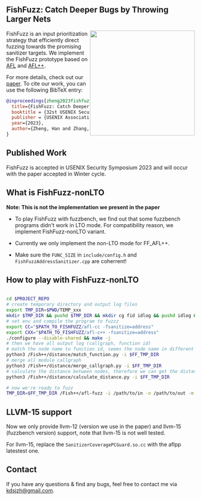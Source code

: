 ## FishFuzz: Catch Deeper Bugs by Throwing Larger Nets

<a href="https://hexhive.epfl.ch/paper/23SEC5.pdf" target="_blank"><img src="paper/preview/FishFuzz-preview.png" align="right" width="280"></a>

FishFuzz is an input prioritization strategy that efficiently direct fuzzing towards the promising sanitizer targets. We implement the FishFuzz prototype based on [AFL](https://github.com/google/afl) and [AFL++](https://github.com/AFLplusplus/AFLplusplus/).

For more details, check out our [paper](https://hexhive.epfl.ch/paper/23SEC5.pdf). To cite our work, you can use the following BibTeX entry:

```bibtex
@inproceedings{zheng2023fishfuzz,
  title={FishFuzz: Catch Deeper Bugs by Throwing Larger Nets},
  booktitle = {32st USENIX Security Symposium (USENIX Security 23)},
  publisher = {USENIX Association},
  year={2023},
  author={Zheng, Han and Zhang, Jiayuan and Huang, Yuhang and Ren, Zezhong and Wang, He and Cao, Chunjie and Zhang, Yuqing and Toffalini, Flavio and Payer, Mathias},
}
```

## Published Work

FishFuzz is accepted in USENIX Security Symposium 2023 and will occur with the paper accepted in Winter cycle.

## What is FishFuzz-nonLTO

**Note: This is not the implementation we present in the paper**

* To play FishFuzz with fuzzbench, we find out that some fuzzbench programs didn't work in LTO mode. For compatibility reason, we implement FishFuzz-nonLTO variant.

* Currently we only implement the non-LTO mode for FF_AFL++.

* Make sure the `FUNC_SIZE` in `include/config.h` and `FishFuzzAddressSanitizer.cpp` are coherrent!

## How to play with FishFuzz-nonLTO

```bash

cd $PROJECT_REPO
# create temporary directory and output log files
export TMP_DIR=$PWD/TEMP_xxx
mkdir $TMP_DIR && pushd $TMP_DIR && mkdir cg fid idlog && pushd idlog && touch fid targid && popd && popd
# set env and compile the program to fuzzz
export CC="$PATH_TO_FISHFUZZ/afl-cc -fsanitize=address"
export CXX="$PATH_TO_FISHFUZZ/afl-c++ -fsanitize=address"
./configure --disable-shared && make -j
# then we have all output log (callgraph, function id)
# match the node name to function id, seems the node name in different modules are not duplicated
python3 /Fish++/distance/match_function.py -i $FF_TMP_DIR
# merge all module callgraph
python3 /Fish++/distance/merge_callgraph.py -i $FF_TMP_DIR
# calculate the distance between nodes, therefore we can get the distance between function ids
python3 /Fish++/distance/calculate_distance.py -i $FF_TMP_DIR

# now we're ready to fuzz
TMP_DIR=$FF_TMP_DIR /Fish++/afl-fuzz -i /path/to/in -o /path/to/out -m none -t 1000+ -D -- ./prog @@

```

## LLVM-15 support

Now we only provide llvm-12 (version we use in the paper) and llvm-15 (fuzzbench version) support, 
note that llvm-15 is not well tested.

For llvm-15, replace the `SanitizerCoveragePCGuard.so.cc` with the aflpp latestest one. 

## Contact

If you have any questions & find any bugs, feel free to contact me via kdsjzh@gmail.com.
